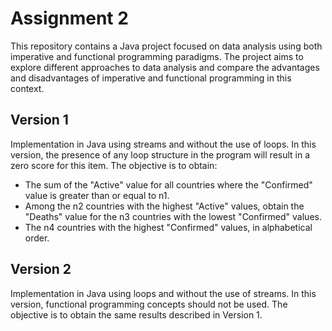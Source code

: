 # Assignment 2
This repository contains a Java project focused on data analysis using both imperative and functional programming paradigms. The project aims to explore different approaches to data analysis and compare the advantages and disadvantages of imperative and functional programming in this context.

## Version 1

Implementation in Java using streams and without the use of loops. In this version, the presence of any loop structure in the program will result in a zero score for this item. The objective is to obtain:

- The sum of the "Active" value for all countries where the "Confirmed" value is greater than or equal to n1.
- Among the n2 countries with the highest "Active" values, obtain the "Deaths" value for the n3 countries with the lowest "Confirmed" values.
- The n4 countries with the highest "Confirmed" values, in alphabetical order.

## Version 2

Implementation in Java using loops and without the use of streams. In this version, functional programming concepts should not be used. The objective is to obtain the same results described in Version 1.
